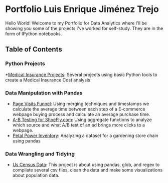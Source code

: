 # Portfolio Luis Enrique Jiménez Trejo
Hello World! Welcome to my Portfolio for Data Analytics where I'll be showing you some of the projects I've worked for self-study. They are in the form of IPython notebooks.  

## Table of Contents
### Python Projects
*[Medical Insurance Projects](https://github.com/kiks99/Portfolio_Enrique-/tree/main/Python%20Files/Medical%20Insurance%20Projects): Several projects using basic Python tools to create a Medical Insurance Cost analysis 
### Data Manipulation with Pandas
* [Page Visits Funnel](https://github.com/kiks99/Portfolio_Enrique-/blob/main/Data%20Manipulation%20with%20Pandas/Page%20Visits%20Funnel/Page%20Visits%20Funnel.ipynb): Using merging techniques and timestamps we calculate the average time between each step of a E-commerce webpage buying process and calculate an average purchase time.
* [A-B Testing for ShoeFly.com](https://github.com/kiks99/Portfolio_Enrique-/blob/main/Data%20Manipulation%20with%20Pandas/A-B%20Testing%20for%20ShoeFly.com/A_B%20Testing%20for%20ShoeFly.com.ipynb): Using aggregate functions to analyze which source and what A/B test of an ad brings more clicks to a webpage.
* [Petal Power Inventory](https://github.com/kiks99/Portfolio_Enrique-/blob/main/Data%20Manipulation%20with%20Pandas/Petal%20Power%20Inventory/Petal%20Power%20Inventory.ipynb): Analyzing a dataset for a gardening store chain using pandas  
### Data Wrangling and Tidying 
* [Us Census Data](https://github.com/kiks99/Portfolio_Enrique-/blob/main/Data%20Wrangling%20and%20Tidying/Us%20Census%20Data/Cleaning%20US%20Data%20Census%20.ipynb):  This project is about using pandas, glob, and regex to compilate several csv files, clean the data and make some visualizations about population data.
